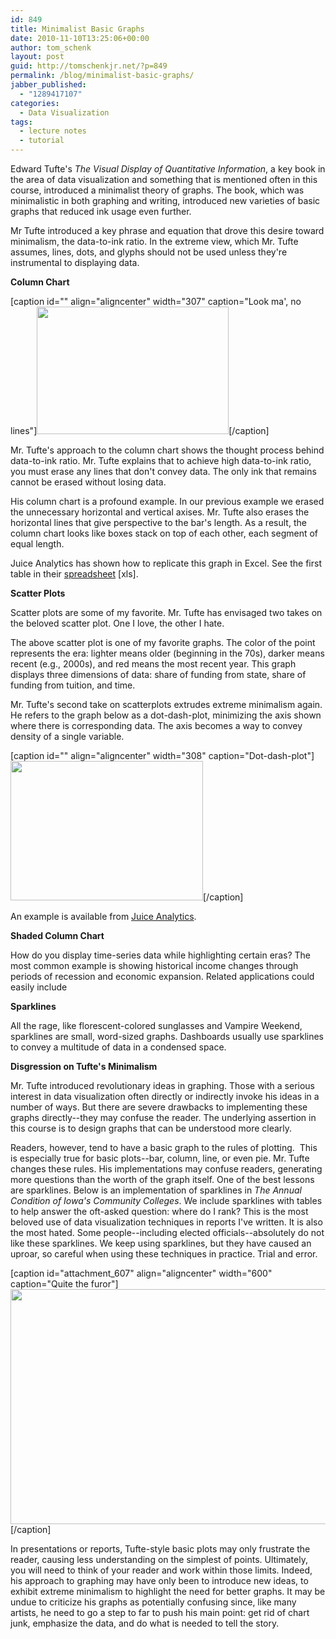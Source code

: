 ```yaml
---
id: 849
title: Minimalist Basic Graphs
date: 2010-11-10T13:25:06+00:00
author: tom_schenk
layout: post
guid: http://tomschenkjr.net/?p=849
permalink: /blog/minimalist-basic-graphs/
jabber_published:
  - "1289417107"
categories:
  - Data Visualization
tags:
  - lecture notes
  - tutorial
---
```

Edward Tufte's <em>The Visual Display of Quantitative Information</em>, a key book in the area of data visualization and something that is mentioned often in this course, introduced a minimalist theory of graphs. The book, which was minimalistic in both graphing and writing, introduced new varieties of basic graphs that reduced ink usage even further.

Mr Tufte introduced a key phrase and equation that drove this desire toward minimalism, the data-to-ink ratio. In the extreme view, which Mr. Tufte assumes, lines, dots, and glyphs should not be used unless they're instrumental to displaying data.

<strong>Column Chart</strong>

[caption id="" align="aligncenter" width="307" caption="Look ma&#039;, no lines"]<strong><a href="http://media.juiceanalytics.com/images/Columnwithoverlay.gif"><img title="Tufte's Column Chart" src="http://media.juiceanalytics.com/images/Columnwithoverlay.gif" alt="" width="307" height="204" /></a></strong>[/caption]

<!--more-->Mr. Tufte's approach to the column chart shows the thought process behind data-to-ink ratio. Mr. Tufte explains that to achieve high data-to-ink ratio, you must erase any lines that don't convey data. The only ink that remains cannot be erased without losing data.

His column chart is a profound example. In our previous example we erased the unnecessary horizontal and vertical axises. Mr. Tufte also erases the horizontal lines that give perspective to the bar's length. As a result, the column chart looks like boxes stack on top of each other, each segment of equal length.

Juice Analytics has shown how to replicate this graph in Excel. See the first table in their <a href="http://media.juiceanalytics.com/downloads/TufteChartsbyJuice.xls">spreadsheet</a> [xls].

<strong>Scatter Plots</strong>

Scatter plots are some of my favorite. Mr. Tufte has envisaged two takes on the beloved scatter plot. One I love, the other I hate.

The above scatter plot is one of my favorite graphs. The color of the point represents the era: lighter means older (beginning in the 70s), darker means recent (e.g., 2000s), and red means the most recent year. This graph displays three dimensions of data: share of funding from state, share of funding from tuition, and time.

Mr. Tufte's second take on scatterplots extrudes extreme minimalism again. He refers to the graph below as a dot-dash-plot, minimizing the axis shown where there is corresponding data. The axis becomes a way to convey density of a single variable.

[caption id="" align="aligncenter" width="308" caption="Dot-dash-plot"]<a href="http://media.juiceanalytics.com/images/Dotchartwithdist.gif"><img title="Dot-dash-plot" src="http://media.juiceanalytics.com/images/Dotchartwithdist.gif" alt="" width="308" height="223" /></a>[/caption]

An example is available from <a href="http://media.juiceanalytics.com/downloads/TufteChartsbyJuice.xls">Juice Analytics</a>.

<strong>Shaded Column Chart</strong>

How do you display time-series data while highlighting certain eras? The most common example is showing historical income changes through periods of recession and economic expansion. Related applications could easily include <strong>
</strong>

<strong>Sparklines</strong>

All the rage, like florescent-colored sunglasses and Vampire Weekend, sparklines are small, word-sized graphs. Dashboards usually use sparklines to convey a multitude of data in a condensed space.

<strong>Disgression on Tufte's Minimalism</strong>

Mr. Tufte introduced revolutionary ideas in graphing. Those with a serious interest in data visualization often directly or indirectly invoke his ideas in a number of ways. But there are severe drawbacks to implementing these graphs directly--they may confuse the reader. The underlying assertion in this course is to design graphs that can be understood more clearly.

Readers, however, tend to have a basic graph to the rules of plotting.  This is especially true for basic plots--bar, column, line, or even pie. Mr. Tufte changes these rules. His implementations may confuse readers, generating more questions than the worth of the graph itself. One of the best lessons are sparklines. Below is an implementation of sparklines in <em>The Annual Condition of Iowa's Community Colleges</em>. We include sparklines with tables to help answer the oft-asked question: where do I rank? This is the most beloved use of data visualization techniques in reports I've written. It is also the most hated. Some people--including elected officials--absolutely do not like these sparklines. We keep using sparklines, but they have caused an uproar, so careful when using these techniques in practice. Trial and error.

[caption id="attachment_607" align="aligncenter" width="600" caption="Quite the furor"]<a href="http://tomschenkjr.net/wordpress/wp-content/uploads/2010/03/sparkline-table.png"><img class="size-full wp-image-607" title="sparkline-table" src="http://tomschenkjr.net/wordpress/wp-content/uploads/2010/03/sparkline-table.png" alt="" width="600" height="376" /></a>[/caption]

In presentations or reports, Tufte-style basic plots may only frustrate the reader, causing less understanding on the simplest of points. Ultimately, you will need to think of your reader and work within those limits. Indeed, his approach to graphing may have only been to introduce new ideas, to exhibit extreme minimalism to highlight the need for better graphs. It may be undue to criticize his graphs as potentially confusing since, like many artists, he need to go a step to far to push his main point: get rid of chart junk, emphasize the data, and do what is needed to tell the story.<strong>
</strong>